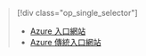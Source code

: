 > [!div class="op_single_selector"]
> * [Azure 入口網站](../articles/storage/storage-create-storage-account.md)
> * [Azure 傳統入口網站](../articles/storage/storage-create-storage-account-classic-portal.md)
> 
> 

